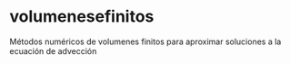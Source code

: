 # volumenesefinitos
Métodos numéricos de volumenes finitos para aproximar soluciones a la ecuación de advección
